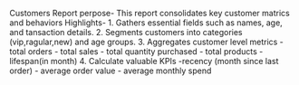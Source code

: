 Customers Report
  perpose- This report consolidates key  customer matrics and behaviors
  Highlights-
	1. Gathers essential fields such as names, age, and tansaction details.
	2. Segments customers into categories (vip,ragular,new) and age groups.
	3. Aggregates customer level metrics
		- total orders
		- total sales
		- total quantity purchased 
		- total products
		- lifespan(in month)
	4. Calculate valuable KPIs
		-recency (month since last order)
		- average order value
		- average monthly spend
